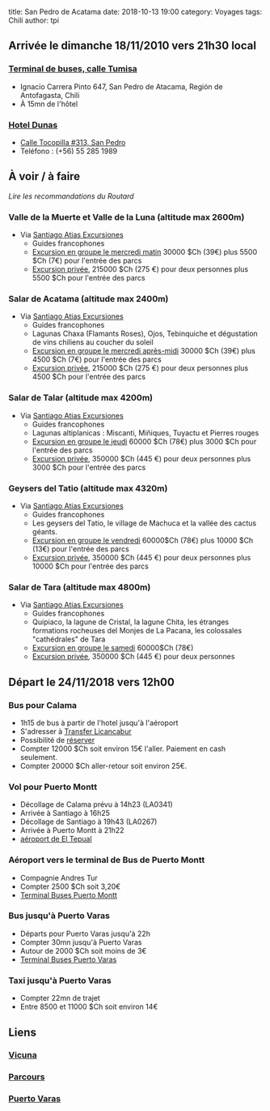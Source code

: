title: San Pedro de Acatama
date: 2018-10-13 19:00
category: Voyages
tags: Chili
author: tpi


## Arrivée le dimanche 18/11/2010 vers 21h30 local

### [Terminal de buses, calle Tumisa](https://www.google.com/maps/place/Terminal+de+Buses/@-22.9137912,-68.1971491,17z/data=!3m1!4b1!4m5!3m4!1s0x96a974ff051501b3:0x872ecffad0ba7dfc!8m2!3d-22.9137962!4d-68.1949604)
* Ignacio Carrera Pinto 647, San Pedro de Atacama, Región de Antofagasta, Chili
* À 15mn de l'hôtel

### [Hotel Dunas](http://hoteldunaschile.com/fr/)

* [Calle Tocopilla #313, San Pedro](https://www.google.cl/maps/place/Hotel+Dunas/@-22.9088901,-68.2036086,17z/data=!3m1!4b1!4m7!3m6!1s0x96a974571290a87f:0xc17d7b827a63b62!5m1!1s2018-10-28!8m2!3d-22.9088951!4d-68.2014199?hl=es)
* Teléfono : (+56) 55 285 1989

## À voir / à faire

*Lire les recommandations du Routard*

### Valle de la Muerte et Valle de la Luna (altitude max 2600m)
* Via [Santiago Atias Excursiones](http://ranchochago.com/fr/index.html)
    * Guides francophones
    * [Excursion en groupe le mercredi matin](http://ranchochago.com/fr/excursions_groupe_fr.html#exclu_lune) 
    30000 $Ch (39€) plus 5500 $Ch (7€) pour l'entrée des parcs
    * [Excursion privée](http://ranchochago.com/fr/excursions_privees_fr.html#exclu_lune), 215000 $Ch (275 €) pour deux personnes plus 5500 $Ch pour l'entrée des parcs

### Salar de Acatama (altitude max 2400m)
* Via [Santiago Atias Excursiones](http://ranchochago.com/fr/index.html)
    * Guides francophones
    * Lagunas Chaxa (Flamants Roses), Ojos, Tebinquiche et dégustation de vins chiliens au coucher du soleil
    * [Excursion en groupe le mercredi après-midi](http://ranchochago.com/fr/excursions_groupe_fr.html#exclu_salar)
    30000 $Ch (39€) plus 4500 $Ch (7€) pour l'entrée des parcs
    * [Excursion privée](http://ranchochago.com/fr/excursions_privees_fr.html#exclu_salar), 215000 $Ch (275 €) pour deux personnes plus 4500 $Ch pour l'entrée des parcs
    
### Salar de Talar (altitude max 4200m)
* Via [Santiago Atias Excursiones](http://ranchochago.com/fr/index.html)
    * Guides francophones
    * Lagunas altiplanicas : Miscanti, Miñiques, Tuyactu et Pierres rouges
    * [Excursion en groupe le jeudi](http://ranchochago.com/fr/excursions_groupe_fr.html#exclu_altiplanicas)
     60000 $Ch (78€) plus 3000 $Ch pour l'entrée des parcs
    * [Excursion privée](http://ranchochago.com/fr/excursions_privees_fr.html#exclu_altiplanicas), 350000 $Ch (445 €) pour deux personnes plus 3000 $Ch pour l'entrée des parcs
    
### Geysers del Tatio (altitude max 4320m)
* Via [Santiago Atias Excursiones](http://ranchochago.com/fr/index.html)
    * Guides francophones
    * Les geysers del Tatio, le village de Machuca et la vallée des cactus géants.
    * [Excursion en groupe le vendredi](http://ranchochago.com/fr/excursions_groupe_fr.html#exclu_geyser)
    60000$Ch (78€) plus 10000 $Ch (13€) pour l'entrée des parcs
    * [Excursion privée](http://ranchochago.com/fr/excursions_privees_fr.html#exclu_geysers), 350000 $Ch (445 €) pour deux personnes plus 10000 $Ch pour l'entrée des parcs
 
### Salar de Tara (altitude max 4800m)
* Via [Santiago Atias Excursiones](http://ranchochago.com/fr/index.html)
    * Guides francophones
    * Quipiaco, la lagune de Cristal, la lagune Chita, les étranges formations rocheuses del Monjes de La Pacana, les colossales "cathédrales" de Tara
    * [Excursion en groupe le samedi](http://ranchochago.com/fr/excursions_groupe_fr.html#exclu_tara)
    60000$Ch (78€)
    * [Excursion privée](http://ranchochago.com/fr/excursions_privees_fr.html#exclu_tara), 350000 $Ch (445 €) pour deux personnes

## Départ le 24/11/2018 vers 12h00

### Bus pour Calama

* 1h15 de bus à partir de l'hotel jusqu'à l'aéroport
* S'adresser à [Transfer Licancabur](http://translicancabur.cl)
* Possibilité de [réserver](http://www.translicancabur.cl/contact.html)
* Compter 12000 $Ch soit environ 15€ l'aller. Paiement en cash seulement.
* Compter 20000 $Ch aller-retour soit environ 25€.

### Vol pour Puerto Montt

* Décollage de Calama prévu à 14h23 (LA0341)
* Arrivée à Santiago à 16h25
* Décollage de Santiago à 19h43 (LA0267)
* Arrivée à Puerto Montt à 21h22
* [aéroport de El Tepual](https://www.google.fr/maps/place/Europcar/@-41.433509,-73.1009138,17z/data=!3m1!4b1!4m5!3m4!1s0x9618180d92b8a285:0xe832ce1a3e5d101e!8m2!3d-41.433513!4d-73.0987251)

### Aéroport vers le terminal de Bus de Puerto Montt

* Compagnie Andres Tur
* Compter 2500 $Ch soit 3,20€
* [Terminal Buses Puerto Montt](https://www.google.fr/maps/place/Terminal+Buses+Pto.+Montt/@-41.4776841,-72.9527056,17z/data=!3m1!4b1!4m5!3m4!1s0x96183bb236071c8f:0xe754f9e939fb411!8m2!3d-41.4776881!4d-72.9505169)

### Bus jusqu'à Puerto Varas

* Départs pour Puerto Varas jusqu'à 22h
* Compter 30mn jusqu'à Puerto Varas
* Autour de 2000 $Ch soit moins de 3€
* [Terminal Buses Puerto Varas](https://www.google.fr/maps/place/Terminal+Puerto+Varas/@-41.3248315,-72.9868914,17z/data=!3m1!4b1!4m5!3m4!1s0x961826d1d5b4dadb:0x37e8e08ce213bd70!8m2!3d-41.3248355!4d-72.9847027)

### Taxi jusqu'à Puerto Varas
* Compter 22mn de trajet 
* Entre 8500 et 11000 $Ch soit environ 14€

## Liens

### [Vicuna](http://tse-tse.org/2018/10/vicuna/)

### [Parcours](http://tse-tse.org/2018/10/chili-2018/)

### [Puerto Varas](http://tse-tse.org/2018/10/puerto-varas/)
